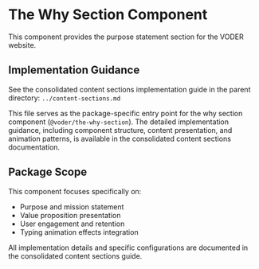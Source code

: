 # The Why Section Component

This component provides the purpose statement section for the VODER website.

## Implementation Guidance

See the consolidated content sections implementation guide in the parent directory: `../content-sections.md`

This file serves as the package-specific entry point for the why section component (`@voder/the-why-section`). The detailed implementation guidance, including component structure, content presentation, and animation patterns, is available in the consolidated content sections documentation.

## Package Scope

This component focuses specifically on:

- Purpose and mission statement
- Value proposition presentation
- User engagement and retention
- Typing animation effects integration

All implementation details and specific configurations are documented in the consolidated content sections guide.
